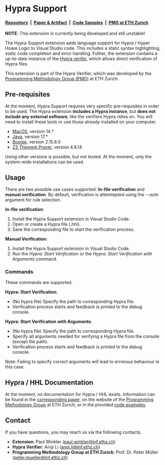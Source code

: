 # Hypra Support

#### [Repository](https://github.com/pawinkler/hypra-support)&nbsp;&nbsp;|&nbsp;&nbsp;[Paper & Artifact](https://dl.acm.org/doi/10.1145/3689756)&nbsp;&nbsp;|&nbsp;&nbsp;[Code Samples](https://github.com/anqili426/hhl_frontend/tree/main/src/test)&nbsp;&nbsp;|&nbsp;&nbsp;[PMG at ETH Zurich](https://www.pm.inf.ethz.ch/)

**NOTE**: This extension is currently being developed and still unstable! 

The Hypra Support extension adds language support for Hypra / Hyper Hoare Logic to Visual Studio code. This includes a static syntax highlighting, static code completion and error handling. Futher, the extension contains a up-to-date instance of the [Hypra verifer](https://github.com/anqili426/hhl_frontend/), which allows direct verification of Hypra files.

This extension is part of the Hypra Verifier, which was developed by the [Programming Methodology Group (PMG)](https://www.pm.inf.ethz.ch/) at ETH Zurich.

## Pre-requisites
At the moment, Hypra Support requires very specific pre-requisites in order to be used. The Hypra extension **includes a Hypra instance**, but **does not include any external software**, like the verifiers Hypra relies on. You will need to install these tools or use those already installed on your computer.

 * [MacOS](https://apps.apple.com/us/app/macos-sonoma/id6450717509?mt=12), version 14.*
 * [Java](https://dev.java/), version 17.*
 * [Boogie](https://www.microsoft.com/en-us/research/project/boogie-an-intermediate-verification-language/), version 2.15.8.0
 * [Z3 Theorem Prover](https://github.com/Z3Prover/z3), version 4.8.14

Using other versions is possible, but not tested. At the moment, only the system-wide installations can be used.

## Usage

There are two possible use cases supported: **In-file verification** and **manual verification**. By default, verification is attemtepted using the _--auto_ argument for rule selection.

**In-file verification**:

1. Install the Hypra Support extension in Visual Studio Code.
2. Open or create a Hypra file (.hhl).
3. Save the corresponding file to start the verification process.

**Manual Verification**:

1. Install the Hypra Support extension in Visual Studio Code.
2. Run the _Hypra: Start Verification_ or the _Hypra: Start Verification with Arguments_ command.

### Commands

These commands are supported. 

**Hypra: Start Verification**:

- (No hypra file) Specify the path to corresponding Hypra file.
- Verification process starts and feedback is printed to the debug console.

**Hypra: Start Verification with Arguments**:

- (No hypra file) Specify the path to corresponding Hypra file.
- Specify all arguments needed for verifying a Hypra file from the console (except file path).
- Verification process starts and feedback is printed to the debug console.

Note: Failing to specify correct arguments will lead to erronous behaviour in this case.

## Hypra / HHL Documentation

At the moment, no documentation for Hypra / HHL exists. Information can be found in the [corresponding paper](https://dl.acm.org/doi/10.1145/3689756), on the website of the [Programming Methodology Group](https://www.pm.inf.ethz.ch/) at ETH Zurich, or in the provided [code examples](https://github.com/anqili426/hhl_frontend/tree/main/src/test).

## Contact 

If you have questions, you may reach us via the following contacts.

- **Extension**: Paul Winkler ([paul.winkler@inf.ethz.ch](mailto:paul.winkler@inf.ethz.ch))
- **Hypra Verifier**: Anqi Li ([anqi.li@inf.ethz.ch](mailto:anqi.li@inf.ethz.ch))
- **Programming Methodology Group at ETH Zurich**: Prof. Dr. Peter Müller ([peter.mueller@inf.ethz.ch](mailto:peter.mueller@inf.ethz.ch))
